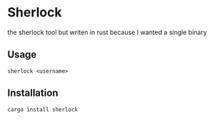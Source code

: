 
# Sherlock

the sherlock tool but writen in rust because I wanted a single binary

## Usage

```shell
sherlock <username>
```

## Installation

```shell
cargo install sherlock
```
